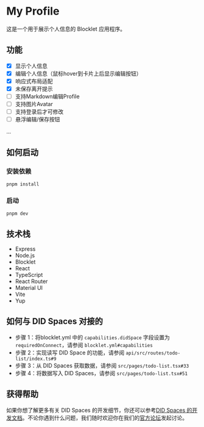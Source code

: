 # My Profile

这是一个用于展示个人信息的 Blocklet 应用程序。

## 功能

- [x] 显示个人信息
- [x] 编辑个人信息（鼠标hover到卡片上后显示编辑按钮）
- [x] 响应式布局适配
- [x] 未保存离开提示
- [ ] 支持Markdown编辑Profile
- [ ] 支持图片Avatar
- [ ] 支持登录后才可修改
- [ ] 悬浮编辑/保存按钮

...

## 如何启动

### 安装依赖

```shell
pnpm install
```

### 启动

```shell
pnpm dev
```

## 技术栈  

- Express
- Node.js
- Blocklet
- React
- TypeScript
- React Router
- Material UI
- Vite
- Yup

## 如何与 DID Spaces 对接的

- 步骤 1：将blocklet.yml 中的 `capabilities.didSpace` 字段设置为 `requiredOnConnect`，请参阅 `blocklet.yml#capabilities`
- 步骤 2：实现读写 DID Space 的功能，请参阅 `api/src/routes/todo-list/index.ts#9`
- 步骤 3：从 DID Spaces 获取数据，请参阅 `src/pages/todo-list.tsx#33`
- 步骤 4：将数据写入 DID Spaces，请参阅 `src/pages/todo-list.tsx#51`

## 获得帮助

  如果你想了解更多有关 DID Spaces 的开发细节，你还可以参考[DID Spaces 的开发文档](https://www.arcblock.io/docs/did-spaces/en/did-spaces-how-to-guides)。不论你遇到什么问题，我们随时欢迎你在我们的[官方论坛](https://community.arcblock.io/)发起讨论。
